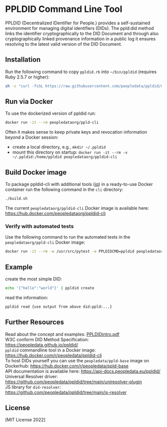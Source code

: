 # PPLDID Command Line Tool

PPLDID (Decentralized IDentifier for People.) provides a self-sustained environment for managing digital identifiers (DIDs). The ppld:did method links the identifier cryptographically to the DID Document and through also cryptographically linked provenance information in a public log it ensures resolving to the latest valid version of the DID Document.

## Installation
Run the following command to copy `ppldid.rb` into `~/bin/ppldid` (requires Ruby 2.5.7 or higher):
```bash
sh -c "curl -fsSL https://raw.githubusercontent.com/peopledata/ppldid/main/cli/install.sh | sh"
```

## Run via Docker
To use the dockerized version of ppldid run:
```bash
docker run -it --rm peopledataorg/ppld-cli
```

Often it makes sense to keep private keys and revocation information beyond a Docker session:

* create a local directory, e.g., `mkdir ~/.ppldid`
* mount this directory on startup: `docker run -it --rm -v ~/.ppldid:/home/ppldid peopledataorg/ppldid-cli`

## Build Docker image

To package ppldid-cli with additional tools ([jq](https://stedolan.github.io/jq/)) in a ready-to-use Docker container run the following command in the `cli` directory:    
```bash
./build.sh
```

The current `peopledataorg/ppldid-cli` Docker image is available here: https://hub.docker.com/peopledataorg/ppldid-cli

### Verify with automated tests    

Use the following command to run the automated tests in the `peopledataorg/ppld-cli` Docker image:    

```bash
docker run -it --rm -w /usr/src/pytest -e PPLDIDCMD=ppldid peopledataorg/ppldid-cli pytest
```

## Example
create the most simple DID:
```bash
echo '{"hello":"world"}' | ppldid create
```

read the information:
```bash
ppldid read {use output from above did:ppld:...}
```

## Further Resources

Read about the concept and examples: [PPLDIDintro.pdf](https://github.com/peopledata/ppldid/blob/main/docs/ppldidintro.pdf)    
W3C conform DID Method Specification: https://peopledata.github.io/ppldid/    
`ppldid` commandline tool in a Docker image: https://hub.docker.com/r/peopledata/ppldid-cli         
To host DIDs yourself you can use the `peopledata/ppld-base` image on Dockerhub: https://hub.docker.com/r/peopledata/ppld-base    
API documentation is available here: https://api-docs.peopledata.eu/ppldid/    
Universal Resolver driver: https://github.com/peopledata/ppldid/tree/main/uniresolver-plugin    
JS library for `did-resolver`: https://github.com/peopledata/ppldid/tree/main/js-resolver    



## License

[MIT License 2022]
